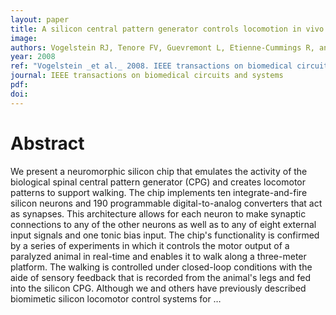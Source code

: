 ```yaml
---
layout: paper
title: A silicon central pattern generator controls locomotion in vivo
image:
authors: Vogelstein RJ, Tenore FV, Guevremont L, Etienne-Cummings R, and Mushahwar VK.
year: 2008
ref: "Vogelstein _et al._ 2008. IEEE transactions on biomedical circuits and systems vol. 2, no. 3: 212-222."
journal: IEEE transactions on biomedical circuits and systems
pdf: 
doi: 
---
```


# Abstract
We present a neuromorphic silicon chip that emulates the activity of the biological spinal central pattern generator (CPG) and creates locomotor patterns to support walking. The chip implements ten integrate-and-fire silicon neurons and 190 programmable digital-to-analog converters that act as synapses. This architecture allows for each neuron to make synaptic connections to any of the other neurons as well as to any of eight external input signals and one tonic bias input. The chip's functionality is confirmed by a series of experiments in which it controls the motor output of a paralyzed animal in real-time and enables it to walk along a three-meter platform. The walking is controlled under closed-loop conditions with the aide of sensory feedback that is recorded from the animal's legs and fed into the silicon CPG. Although we and others have previously described biomimetic silicon locomotor control systems for …

